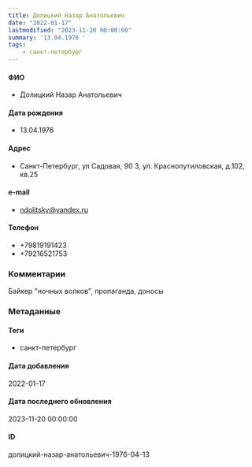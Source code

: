 ```yaml
---
title: Долицкий Назар Анатольевич
date: "2022-01-17"
lastmodified: "2023-11-20 00:00:00"
summary: '13.04.1976 '
tags: 
    - санкт-петербург
---
```

<!--# pp1-->
<!--## Фигурант-->
<!--### Личные данные-->
#### ФИО
- Долицкий Назар Анатольевич
#### Дата рождения
- 13.04.1976
#### Адрес
- Санкт-Петербург, ул Садовая, 90 3, ул. Краснопутиловская, д.102, кв.25
#### e-mail
- ndolitsky@yandex.ru
#### Телефон
- +79819191423
- +79216521753
### Комментарии
Байкер "ночных волков", пропаганда, доносы
### Метаданные
#### Теги
- санкт-петербург
#### Дата добавления
2022-01-17
#### Дата последнего обновления
2023-11-20 00:00:00
#### ID
долицкий-назар-анатольевич-1976-04-13
<!--## END;-->
